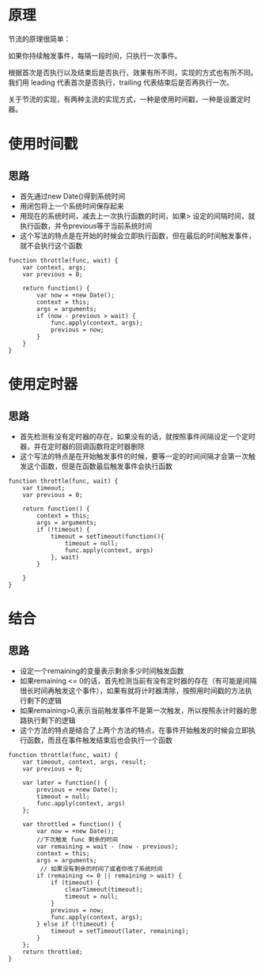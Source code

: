 # 原理
节流的原理很简单：

如果你持续触发事件，每隔一段时间，只执行一次事件。

根据首次是否执行以及结束后是否执行，效果有所不同，实现的方式也有所不同。
我们用 leading 代表首次是否执行，trailing 代表结束后是否再执行一次。

关于节流的实现，有两种主流的实现方式，一种是使用时间戳，一种是设置定时器。
# 使用时间戳
## 思路
- 首先通过new Date()得到系统时间
- 用闭包将上一个系统时间保存起来
- 用现在的系统时间，减去上一次执行函数的时间，如果> 设定的间隔时间，就执行函数，并令previous等于当前系统时间
- 这个写法的特点是在开始的时候会立即执行函数，但在最后的时间触发事件，就不会执行这个函数
```
function throttle(func, wait) {
    var context, args;
    var previous = 0;

    return function() {
        var now = +new Date();
        context = this;
        args = arguments;
        if (now - previous > wait) {
            func.apply(context, args);
            previous = now;
        }
    }
}
```
# 使用定时器
##  思路
- 首先检测有没有定时器的存在，如果没有的话，就按照事件间隔设定一个定时器，并在定时器的回调函数将定时器删除
- 这个写法的特点是在开始触发事件的时候，要等一定的时间间隔才会第一次触发这个函数，但是在函数最后触发事件会执行函数

```
function throttle(func, wait) {
    var timeout;
    var previous = 0;

    return function() {
        context = this;
        args = arguments;
        if (!timeout) {
            timeout = setTimeout(function(){
                timeout = null;
                func.apply(context, args)
            }, wait)
        }

    }
}
```
# 结合
## 思路
- 设定一个remaining的变量表示剩余多少时间触发函数
- 如果remaining <= 0的话，首先检测当前有没有定时器的存在（有可能是间隔很长时间再触发这个事件），如果有就将计时器清除，按照用时间戳的方法执行剩下的逻辑
- 如果remaining>0,表示当前触发事件不是第一次触发，所以按照永计时器的思路执行剩下的逻辑
- 这个方法的特点是结合了上两个方法的特点，在事件开始触发的时候会立即执行函数，而且在事件触发结束后也会执行一个函数

```
function throttle(func, wait) {
    var timeout, context, args, result;
    var previous = 0;

    var later = function() {
        previous = +new Date();
        timeout = null;
        func.apply(context, args)
    };

    var throttled = function() {
        var now = +new Date();
        //下次触发 func 剩余的时间
        var remaining = wait - (now - previous);
        context = this;
        args = arguments;
         // 如果没有剩余的时间了或者你改了系统时间
        if (remaining <= 0 || remaining > wait) {
            if (timeout) {
                clearTimeout(timeout);
                timeout = null;
            }
            previous = now;
            func.apply(context, args);
        } else if (!timeout) {
            timeout = setTimeout(later, remaining);
        }
    };
    return throttled;
}
```


